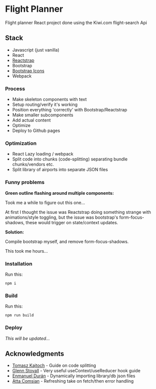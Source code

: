 # Flight Planner

Flight planner React project done using the Kiwi.com flight-search Api

## Stack
* Javascript (just vanilla)
* React
* [Reactstrap](https://reactstrap.github.io/)
* Bootstrap
* [Bootstrap Icons](https://github.com/twbs/icons)
* Webpack

### Process
* Make skeleton components with text
* Setup routing/verify it's working
* Position everything 'correctly' with Bootstrap/Reactstrap
* Make smaller subcomponents
* Add actual content
* Optimize
* Deploy to Github pages

### Optimization
- React Lazy loading / webpack
- Split code into chunks (code-splitting) separating bundle chunks/vendors etc.
- Split library of airports into separate JSON files

### Funny problems
**Green outline flashing around multiple components:**

Took me a while to figure out this one...

At first I thought the issue was Reactstrap doing something strange with animations/style toggling, but the issue was bootstrap's form-focus-shadows, these would trigger on state/context updates.

**Solution:**

Compile bootstrap myself, and remove form-focus-shadows.

This took me hours...

### Installation

Run this:

```
npm i
```

### Build

Run this:

```
npm run build
```

### Deploy

*This will be updated...*

## Acknowledgments
* [Tomasz Kajtoch](https://tsh.io/blog/code-splitting-with-react-webpack-for-frontend-optimisation/) - Guide on code splitting
* [Glenn Stovall](https://glennstovall.com/roll-your-own-redux/) - Very useful useContext/useReducer hook guide
* [Enmanuel Durán](https://enmascript.com/articles/2018/10/12/the-power-of-dynamic-imports-in-javascript-and-react) - Dynamically importing library/db json files
* [Atta Comsian](https://attacomsian.com/blog/javascript-fetch-api) - Refreshing take on fetch/then error handling
